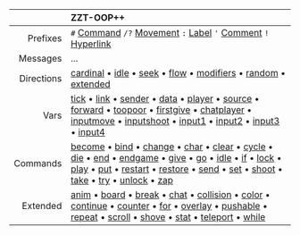 |            | ZZT-OOP++ |
| ---------: | :-- |
| Prefixes   | `#` [Command](command.md) `/?` [Movement](movement.md) `:` [Label](label.md) `'` [Comment](comment.md) `!` [Hyperlink](hyperlink.md) |
| Messages   | ... |
| Directions | [cardinal](dir_cardinal.md) • [idle](dir_idle.md) • [seek](dir_seek.md) • [flow](dir_flow.md) • [modifiers](dir_modifiers.md) • [random](dir_random.md) • [extended](extended.md) |
| Vars       | [tick](var_tick.md) • [link](var_link.md) • [sender](var_sender.md) • [data](var_data.md) • [player](var_player.md) • [source](var_source.md) • [forward](var_forward.md) • [toopoor](var_toopoor.md) • [firstgive](var_firstgive.md) • [chatplayer](var_chatplayer.md) • [inputmove](var_inputmove.md) • [inputshoot](var_inputshoot.md) • [input1](var_input1.md) • [input2](var_input2.md) • [input3](var_input3.md) • [input4](var_input4.md) |
| Commands   | [become](cmd_become.md) • [bind](cmd_bind.md) • [change](cmd_change.md) • [char](cmd_char.md) • [clear](cmd_clear.md) • [cycle](cmd_cycle.md) • [die](cmd_die.md) • [end](cmd_end.md) • [endgame](cmd_endgame.md) • [give](cmd_give.md) • [go](cmd_go.md) • [idle](cmd_idle.md) • [if](cmd_if.md) • [lock](cmd_lock.md) • [play](cmd_play.md) • [put](cmd_put.md) • [restart](cmd_restart.md) • [restore](cmd_restore.md) • [send](cmd_send.md) • [set](cmd_set.md) • [shoot](cmd_shoot.md) • [take](cmd_take.md) • [try](cmd_try.md) • [unlock](cmd_unlock.md) • [zap](cmd_zap.md) |
| Extended   | [anim](cmd_anim.md) • [board](cmd_board.md) • [break](cmd_break.md) • [chat](cmd_chat.md) • [collision](cmd_collision.md) • [color](cmd_color.md) • [continue](cmd_continue.md) • [counter](cmd_counter.md) • [for](cmd_for.md) • [overlay](cmd_overlay.md) • [pushable](cmd_pushable.md) • [repeat](cmd_repeat.md) • [scroll](cmd_scroll.md) • [shove](cmd_shove.md) • [stat](cmd_stat.md) • [teleport](cmd_teleport.md) • [while](cmd_while.md) |
